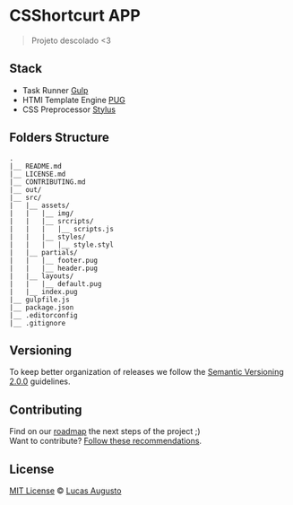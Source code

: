 # CSShortcurt APP

> Projeto descolado <3

## Stack

- Task Runner [Gulp](https://gulpjs.com)
- HTMl Template Engine [PUG](https://github.com/pugjs/pug)
- CSS Preprocessor [Stylus](http://stylus-lang.com/)

## Folders Structure

    .
    |__ README.md
    |__ LICENSE.md
    |__ CONTRIBUTING.md
    |__ out/
    |__ src/
    |   |__ assets/
    |   |   |__ img/
    |   |   |__ srcripts/
    |   |   |   |__ scripts.js
    |   |   |__ styles/
    |   |   |   |__ style.styl
    |   |__ partials/
    |   |   |__ footer.pug
    |   |   |__ header.pug
    |   |__ layouts/
    |   |   |__ default.pug
    |   |__ index.pug
    |__ gulpfile.js
    |__ package.json
    |__ .editorconfig
    |__ .gitignore

## Versioning

To keep better organization of releases we follow the [Semantic Versioning 2.0.0](http://semver.org/) guidelines.

## Contributing
Find on our [roadmap](https://github.com/csshortcut/csshortcut-app/issues/1) the next steps of the project ;)
<br>
Want to contribute? [Follow these recommendations](https://github.com/csshortcut/csshortcut-app/blob/master/CONTRIBUTING.md).

## License
[MIT License](https://github.com/csshortcut/csshortcut-app/blob/master/LICENSE.md) © [Lucas Augusto](http://lucasaugustodesigner.com.br/)
